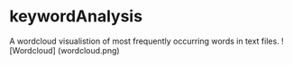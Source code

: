 # keywordAnalysis
A wordcloud visualistion of most frequently occurring words in text files.
![Wordcloud] (wordcloud.png)
